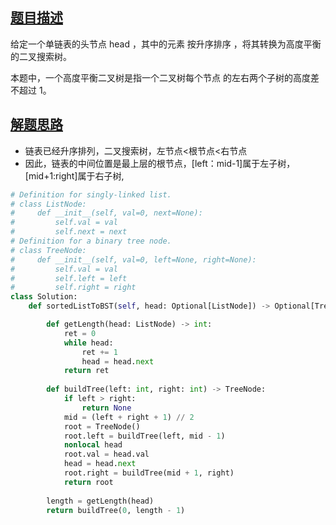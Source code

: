 ## [题目描述](https://leetcode.cn/problems/convert-sorted-list-to-binary-search-tree/description/?orderBy=most_votes&languageTags=python)

给定一个单链表的头节点  head ，其中的元素 按升序排序 ，将其转换为高度平衡的二叉搜索树。

本题中，一个高度平衡二叉树是指一个二叉树每个节点 的左右两个子树的高度差不超过 1。

## [解题思路](https://leetcode.cn/problems/convert-sorted-list-to-binary-search-tree/solutions/378582/you-xu-lian-biao-zhuan-huan-er-cha-sou-suo-shu-1-3/?orderBy=most_votes&languageTags=python)
- 链表已经升序排列，二叉搜索树，左节点<根节点<右节点
- 因此，链表的中间位置是最上层的根节点，[left：mid-1]属于左子树，[mid+1:right]属于右子树,

```python
# Definition for singly-linked list.
# class ListNode:
#     def __init__(self, val=0, next=None):
#         self.val = val
#         self.next = next
# Definition for a binary tree node.
# class TreeNode:
#     def __init__(self, val=0, left=None, right=None):
#         self.val = val
#         self.left = left
#         self.right = right
class Solution:
    def sortedListToBST(self, head: Optional[ListNode]) -> Optional[TreeNode]:

        def getLength(head: ListNode) -> int:
            ret = 0
            while head:
                ret += 1
                head = head.next
            return ret
        
        def buildTree(left: int, right: int) -> TreeNode:
            if left > right:
                return None
            mid = (left + right + 1) // 2
            root = TreeNode()
            root.left = buildTree(left, mid - 1)
            nonlocal head
            root.val = head.val
            head = head.next
            root.right = buildTree(mid + 1, right)
            return root
        
        length = getLength(head)
        return buildTree(0, length - 1)

```
